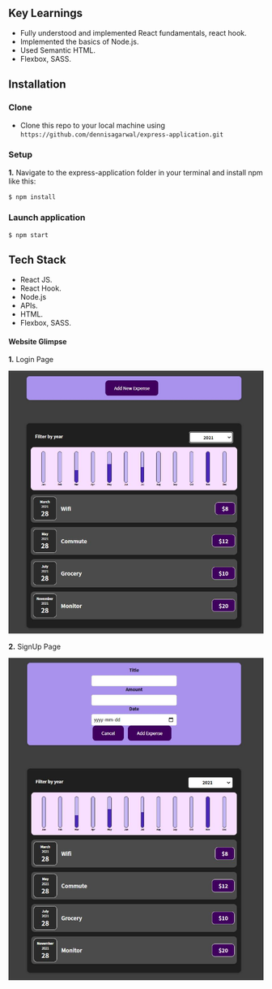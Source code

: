 ## Key Learnings

- Fully understood and implemented React fundamentals, react hook.
- Implemented the basics of Node.js.
- Used Semantic HTML.
- Flexbox, SASS.


## Installation

### Clone

- Clone this repo to your local machine using `https://github.com/dennisagarwal/express-application.git`

### Setup

 **1.** Navigate to the express-application folder in your terminal and install npm like this:

```
$ npm install
```
### Launch application

```
$ npm start
```

## Tech Stack

- React JS.
- React Hook.
- Node.js
- APIs.
- HTML.
- Flexbox, SASS.


#### Website Glimpse

 **1.** Login Page

 ![](images/landing-page.JPG)

  **2.** SignUp Page

 ![](images/landing-page-form.JPG)


